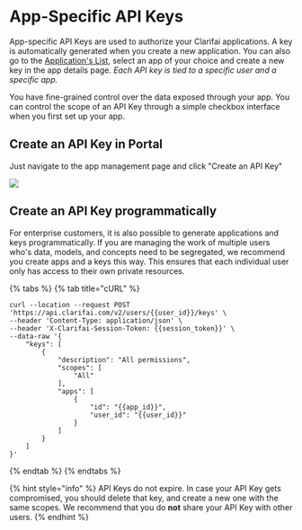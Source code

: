# App-Specific API Keys

App-specific API Keys are used to authorize your Clarifai applications. A key is automatically generated when you create a new application. You can also go to the [Application's List](https://portal.clarifai.com/apps), select an app of your choice and create a new key in the app details page. *Each API key is tied to a specific user and a specific app.*

You have fine-grained control over the data exposed through your app. You can control the scope of an API Key through a simple checkbox interface when you first set up your app.

## Create an API Key in Portal

Just navigate to the app management page and click "Create an API Key"

![](../../images/apikey-screen.png)

## Create an API Key programmatically

For enterprise customers, it is also possible to generate applications and keys programmatically. If you are managing the work of multiple users who's data, models, and concepts need to be segregated, we recommend you create apps and a keys this way. This ensures that each individual user only has access to their own private resources.

{% tabs %}
{% tab title="cURL" %}
```text
curl --location --request POST 'https://api.clarifai.com/v2/users/{{user_id}}/keys' \
--header 'Content-Type: application/json' \
--header 'X-Clarifai-Session-Token: {{session_token}}' \
--data-raw '{
    "keys": [
        {
            "description": "All permissions",
            "scopes": [
                "All"
            ],
            "apps": [
                {
                    "id": "{{app_id}}",
                    "user_id": "{{user_id}}"
                }
            ]
        }
    ]
}'
```
{% endtab %}
{% endtabs %}

{% hint style="info" %}
API Keys do not expire. In case your API Key gets compromised, you should delete that key, and create a new one with the same scopes. We recommend that you do **not** share your API Key with other users.
{% endhint %}
